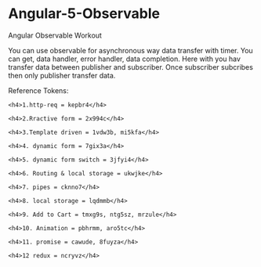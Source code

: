 # Angular-5-Observable
Angular Observable Workout

You can use observable for asynchronous way data transfer with timer.
You can get,
  data handler,
  error handler,
  data completion.
Here with you hav transfer data between publisher and subscriber.
Once subscriber subcribes then only publisher transfer data.


Reference Tokens:

    <h4>1.http-req = kepbr4</h4>

    <h4>2.Rractive form = 2x994c</h4>

    <h4>3.Template driven = 1vdw3b, mi5kfa</h4>

    <h4>4. dynamic form = 7gix3a</h4>

    <h4>5. dynamic form switch = 3jfyi4</h4>

    <h4>6. Routing & local storage = ukwjke</h4>

    <h4>7. pipes = cknno7</h4>

    <h4>8. local storage = lqdmmb</h4>

    <h4>9. Add to Cart = tmxg9s, ntg5sz, mrzule</h4>

    <h4>10. Animation = pbhrmm, aro5tc</h4>

    <h4>11. promise = cawude, 8fuyza</h4>

    <h4>12 redux = ncryvz</h4>
